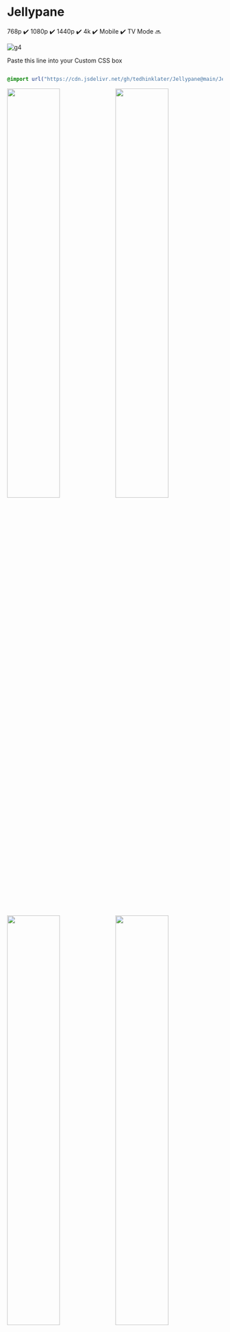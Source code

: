 # Jellypane

768p :heavy_check_mark: 1080p :heavy_check_mark: 1440p :heavy_check_mark: 4k :heavy_check_mark: Mobile :heavy_check_mark: TV Mode :soon:

![g4](https://github.com/user-attachments/assets/fa677b51-c3f9-4c02-ac2c-9d2958cee8c4)

Paste this line into your Custom CSS box

```css

@import url("https://cdn.jsdelivr.net/gh/tedhinklater/Jellypane@main/Jellypane.css");

```
<img src="https://github.com/user-attachments/assets/aee07281-033f-45c0-b429-e9331f9f802e" width="49.5%" height="49.5%" /> <img src="https://github.com/user-attachments/assets/541e029e-c004-46b6-936c-02f08ca1c89d" width="49.5%" height="49.5%" />
<img src="https://github.com/user-attachments/assets/a4766a42-1507-408c-96c7-7547e7e987e5" width="49.5%" height="49.5%" /> <img src="https://github.com/user-attachments/assets/4477bc82-0def-41b4-a653-cfcb46ace249" width="49.5%" height="49.5%" /> 
<img src="https://github.com/user-attachments/assets/9a94717e-787a-4218-b82c-2003bd9b1566" width="49.5%" height="49.5%" /> <img src="https://github.com/user-attachments/assets/194e1dd0-9307-4a40-8bb7-5e8639ff59b7" width="49.5%" height="49.5%" />
<img src="https://github.com/user-attachments/assets/18012f0f-b2cd-48b8-83c1-c6d338b0a3b7" width="49.5%" height="49.5%" /> <img src="https://github.com/user-attachments/assets/33a5e3ab-00ce-4793-bd08-2a6911f225a8" width="49.5%" height="49.5%" />

<img src="https://github.com/user-attachments/assets/00b2d2a9-1b72-4975-bc6c-fcdbf833e9b2" width="99.5%" height="99.5%" />

[Featured Content Bar guide](https://github.com/tedhinklater/finality?tab=readme-ov-file#featured-content-bar-by-bobhasnosoul-and-sethbacon)

